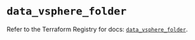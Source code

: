 # `data_vsphere_folder`

Refer to the Terraform Registry for docs: [`data_vsphere_folder`](https://registry.terraform.io/providers/hashicorp/vsphere/2.8.1/docs/data-sources/folder).

